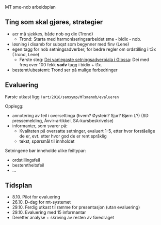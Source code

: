 MT sme-nob arbeidsplan






## Ting som skal gjøres, strategier


- acr må sjekkes, både nob og dix (Trond)
	- Trond: Starta med harmoniseringsarbeidet sme - bidix - nob.
- løsning i disamb for subqst som begynner med finv (Lene)
- egen tagg for nob setningsadverber, for bedre regler om ordstilling i t3x (Trond, Lene)
	- Første steg: [Dei vanlegaste setningsadverbiala i Glossa](s_advl.freq): Dei med freq over 100 fekk **sadv** tagg i bidix + t1x.
- bestemt/ubestemt: Trond ser på mulige forbedringer




## Evaluering


Første utkast ligg i `art/2018/samsymp/MTsmenob/evalueren`


Opplegg:


- annotering av feil i oversettinga (hvem? Øystein? Sjur? Bjørn L?) (SD pressemelding, Ávvir-artikkel, SA-kursbeskrivelse)
- informanter, som svarer på: 
	- Kvaliteten på oversatte setninger, evaluert 1-5, etter hvor forståelige de er, evt. etter 
   hvor god de er rent språklig
	- tekst, spørsmål til innholdet


Setningene bør inneholde ulike feiltypar:

- ordstillingsfeil
- bestemtheitsfeil
- ...


## Tidsplan

- 8.10. Pilot for evaluering
- 26.10. D-dag for mt-systemet
- 29.10. Ferdig utkast til ramme for presentasjon (utan evaluering)
- 29.10. Evaluering med 15 informantar
- Deretter analyse + skriving av resten av føredraget




